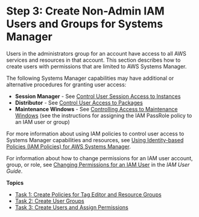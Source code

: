 # Step 3: Create Non\-Admin IAM Users and Groups for Systems Manager<a name="setup-create-iam-user"></a>

Users in the administrators group for an account have access to all AWS services and resources in that account\. This section describes how to create users with permissions that are limited to AWS Systems Manager\.

The following Systems Manager capabilities may have additional or alternative procedures for granting user access:
+ **Session Manager** \- See [Control User Session Access to Instances](session-manager-getting-started-restrict-access.md)
+ **Distributor** \- See [Control User Access to Packages](distributor-getting-started-restrict-access.md)
+ **Maintenance Windows** \- See [Controlling Access to Maintenance Windows](sysman-maintenance-permissions.md) \(see the instructions for assigning the IAM PassRole policy to an IAM user or group\)

For more information about using IAM policies to control user access to Systems Manager capabilities and resources, see [Using Identity\-based Policies \(IAM Policies\) for AWS Systems Manager](auth-and-access-control-iam-identity-based-access-control.md)\.

For information about how to change permissions for an IAM user account, group, or role, see [Changing Permissions for an IAM User](https://docs.aws.amazon.com/IAM/latest/UserGuide/id_users_change-permissions.html) in the *IAM User Guide*\.

**Topics**
+ [Task 1: Create Policies for Tag Editor and Resource Groups](setup-create-users-nonadmin-policies.md)
+ [Task 2: Create User Groups](setup-create-users-nonadmin-groups.md)
+ [Task 3: Create Users and Assign Permissions](setup-create-users-nonadmin-users.md)